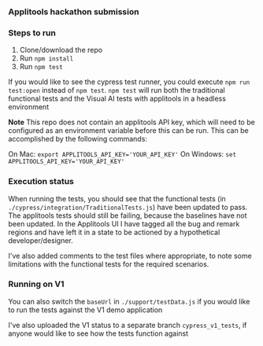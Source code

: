 ### Applitools hackathon submission

### Steps to run

1. Clone/download the repo
2. Run `npm install`
3. Run `npm test`

If you would like to see the cypress test runner, you could execute `npm run test:open` instead of `npm test`. `npm test` will run both the traditional functional tests and the Visual AI tests with applitools in a headless environment

**Note** This repo does not contain an applitools API key, which will need to be configured as an environment variable before this can be run. This can be accomplished by the following commands:

On Mac: `export APPLITOOLS_API_KEY='YOUR_API_KEY'`
On Windows: `set APPLITOOLS_API_KEY='YOUR_API_KEY'`

### Execution status

When running the tests, you should see that the functional tests (in `./cypress/integration/TraditionalTests.js`) have been updated to pass. The applitools tests should still be failing, because the baselines have not been updated. In the Applitools UI I have tagged all the bug and remark regions and have left it in a state to be actioned by a hypothetical developer/designer.

I've also added comments to the test files where appropriate, to note some limitations with the functional tests for the required scenarios.

### Running on V1

You can also switch the `baseUrl` in `./support/testData.js` if you would like to run the tests against the V1 demo application

I've also uploaded the V1 status to a separate branch `cypress_v1_tests`, if anyone would like to see how the tests function against
